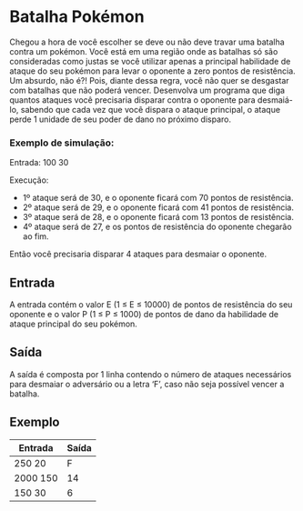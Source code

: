 # Batalha Pokémon

Chegou a hora de você escolher se deve ou não deve travar uma batalha contra um pokémon. Você está em uma região onde as batalhas só são consideradas como justas se você utilizar apenas a principal habilidade de ataque do seu pokémon para levar o oponente a zero pontos de resistência. Um absurdo, não é?! Pois, diante dessa regra, você não quer se desgastar com batalhas que não poderá vencer. Desenvolva um programa que diga quantos ataques você precisaria disparar contra o oponente para desmaiá-lo, sabendo que cada vez que você dispara o ataque principal, o ataque perde 1 unidade de seu poder de dano no próximo disparo.

### Exemplo de simulação:

Entrada: 100 30

Execução:

- 1º ataque será de 30, e o oponente ficará com 70 pontos de resistência.
- 2º ataque será de 29, e o oponente ficará com 41 pontos de resistência.
- 3º ataque será de 28, e o oponente ficará com 13 pontos de resistência.
- 4º ataque será de 27, e os pontos de resistência do oponente chegarão ao fim.

Então você precisaria disparar 4 ataques para desmaiar o oponente.

## Entrada

A entrada contém o valor E (1 ≤ E ≤ 10000) de pontos de resistência do seu oponente e o valor P (1 ≤ P ≤ 1000) de pontos de dano da habilidade de ataque principal do seu pokémon.

## Saída

A saída é composta por 1 linha contendo o número de ataques necessários para desmaiar o adversário ou a letra ‘F’, caso não seja possível vencer a batalha.

## Exemplo

| Entrada  | Saída |
| -------- | ----- |
| 250 20   | F     |
| 2000 150 | 14    |
| 150 30   | 6     |
